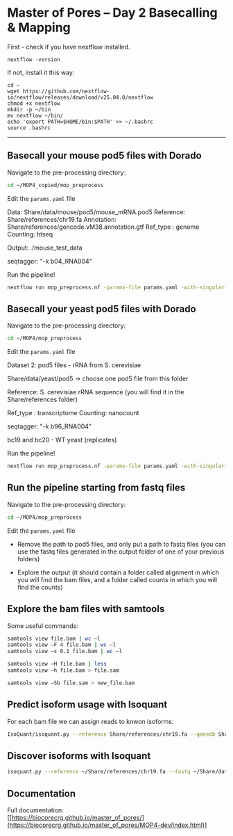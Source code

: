 
#  Master of Pores – Day 2 Basecalling & Mapping

First - check if you have nextflow installed.

```
nextflow -version
```
If not, install it this way:
```
cd ~
wget https://github.com/nextflow-io/nextflow/releases/download/v25.04.0/nextflow
chmod +x nextflow
mkdir -p ~/bin
mv nextflow ~/bin/
echo 'export PATH=$HOME/bin:$PATH' >> ~/.bashrc
source .bashrc
```
---


##  Basecall your mouse pod5 files with Dorado 

Navigate to the pre-processing directory:

```bash
cd ~/MOP4_copied/mop_preprocess
```

Edit the  `params.yaml` file

Data: Share/data/mouse/pod5/mouse_mRNA.pod5
Reference: Share/references/chr19.fa
Annotation: Share/references/gencode.vM38.annotation.gtf
Ref_type : genome
Counting: htseq

Output: ./mouse_test_data

seqtagger: "-k b04_RNA004"

Run the pipeline!

```bash
nextflow run mop_preprocess.nf -params-file params.yaml -with-singularity -profile local -bg > demultiplexing.log
```

##  Basecall your yeast pod5 files with Dorado 

Navigate to the pre-processing directory:

```bash
cd ~/MOP4/mop_preprocess
```

Edit the  `params.yaml` file

Dataset 2: 
pod5 files - rRNA from S. cerevisiae

Share/data/yeast/pod5   -> choose one pod5 file from this folder

Reference:
S. cerevisiae rRNA sequence (you will find it in the Share/references folder)

Ref_type : transcriptome
Counting: nanocount


seqtagger: "-k b96_RNA004"

bc19 and bc20 - WT yeast (replicates)


Run the pipeline!

```bash
nextflow run mop_preprocess.nf -params-file params.yaml -with-singularity --nv -profile local -bg > demultiplexing.log
```

##  Run the pipeline starting from fastq files

Navigate to the pre-processing directory:

```bash
cd ~/MOP4/mop_preprocess
```

Edit the  `params.yaml` file

- Remove the path to pod5 files, and only put a path to fastq files (you can use the fastq files generated in the output folder of one of your previous folders)

- Explore the output (it should contain a folder called alignment in which you will find the bam files, and a folder called counts in which you will find the counts)

## Explore the bam files with samtools 

Some useful commands: 

```bash
samtools view file.bam | wc –l 
samtools view –F 4 file.bam | wc –l 
samtools view –s 0.1 file.bam | wc –l

samtools view –H file.bam | less
samtools view –h file.bam > file.sam

samtools view –Sb file.sam > new_file.bam
```

## Predict isoform usage with Isoquant 

For each bam file we can assign reads to knwon isoforms:

```bash
IsoQuant/isoquant.py --reference Share/references/chr19.fa --genedb Share/references/chr19_annotation.db --complete_genedb --bam Share/data/mouse/output/dorado_fast/alignment/pod5---bc_1_s.bam --data_type nanopore -o isoquant_bc1
```

## Discover isoforms with Isoquant

```bash 
isoquant.py --reference ~/Share/references/chr19.fa --fastq ~/Share/data/mouse/output/dorado_fast/fastq_files/pod5---bc_1.fq.gz --data_type nanopore -o isoquant_discovery_test
```

##  Documentation

Full documentation:  
[[https://biocorecrg.github.io/master_of_pores/](https://biocorecrg.github.io/master_of_pores/MOP4-dev/index.html)]
